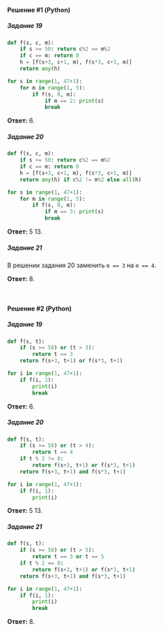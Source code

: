 #### Решение #1 (Python)

##### Задание 19
```python
def f(s, c, m):
	if s >= 50: return c%2 == m%2
	if c == m: return 0
	h = [f(s+3, c+1, m), f(s*3, c+1, m)]
	return any(h)

for s in range(1, 47+1):
	for m in range(1, 5):
		if f(s, 0, m):
			if m == 2: print(s)
			break
```
**Ответ:** 6.

##### Задание 20
```python
def f(s, c, m):
	if s >= 50: return c%2 == m%2
	if c == m: return 0
	h = [f(s+3, c+1, m), f(s*3, c+1, m)]
	return any(h) if c%2 != m%2 else all(h)

for s in range(1, 47+1):
	for m in range(1, 5):
		if f(s, 0, m):
			if m == 3: print(s)
			break
```
**Ответ:** 5 13.

##### Задание 21
В решении задания 20 заменить ``m == 3`` на ``m == 4``.

**Ответ:** 8.

<br>

#### Решение #2 (Python)

##### Задание 19
```python
def f(s, t):
	if (s >= 50) or (t > 3):
		return t == 3
	return f(s+3, t+1) or f(s*3, t+1)

for i in range(1, 47+1):
	if f(i, 1):
		print(i)
		break
```

**Ответ:** 6.

##### Задание 20
```python
def f(s, t):
	if (s >= 50) or (t > 4):
		return t == 4
	if t % 2 != 0:
		return f(s+3, t+1) or f(s*3, t+1)
	return f(s+3, t+1) and f(s*3, t+1)

for i in range(1, 47+1):
	if f(i, 1):
		print(i)
```

**Ответ:** 5 13.

##### Задание 21
```python
def f(s, t):
	if (s >= 50) or (t > 5):
		return t == 3 or t == 5
	if t % 2 == 0:
		return f(s+3, t+1) or f(s*3, t+1)
	return f(s+3, t+1) and f(s*3, t+1)

for i in range(1, 47+1):
	if f(i, 1):
		print(i)
		break
```

**Ответ:** 8.
